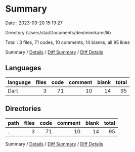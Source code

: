 # Summary

Date : 2023-03-20 15:19:27

Directory /Users/stai/Documents/dev/mimikami/lib

Total : 3 files,  71 codes, 10 comments, 14 blanks, all 95 lines

Summary / [Details](details.md) / [Diff Summary](diff.md) / [Diff Details](diff-details.md)

## Languages
| language | files | code | comment | blank | total |
| :--- | ---: | ---: | ---: | ---: | ---: |
| Dart | 3 | 71 | 10 | 14 | 95 |

## Directories
| path | files | code | comment | blank | total |
| :--- | ---: | ---: | ---: | ---: | ---: |
| . | 3 | 71 | 10 | 14 | 95 |

Summary / [Details](details.md) / [Diff Summary](diff.md) / [Diff Details](diff-details.md)